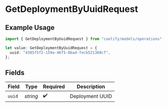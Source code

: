 # GetDeploymentByUuidRequest

## Example Usage

```typescript
import { GetDeploymentByUuidRequest } from "coolify/models/operations";

let value: GetDeploymentByUuidRequest = {
  uuid: "438575f2-159a-46f5-8bad-fecb521368cf",
};
```

## Fields

| Field              | Type               | Required           | Description        |
| ------------------ | ------------------ | ------------------ | ------------------ |
| `uuid`             | *string*           | :heavy_check_mark: | Deployment UUID    |